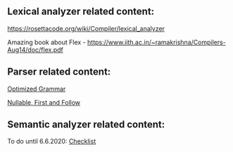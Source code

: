 ## Lexical analyzer related content:
https://rosettacode.org/wiki/Compiler/lexical_analyzer

Amazing book about Flex - https://www.iith.ac.in/~ramakrishna/Compilers-Aug14/doc/flex.pdf

## Parser related content:
[Optimized Grammar](https://github.com/DolevAttiya/Compiler/files/4564815/Grammar.Fixed.docx)

[Nullable, First and Follow](https://github.com/DolevAttiya/Compiler/files/4567302/params.xlsx)

## Semantic analyzer related content: 
To do until 6.6.2020: [Checklist](https://github.com/DolevAttiya/Compiler/files/4696492/compilation.txt)

